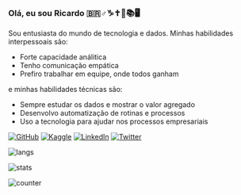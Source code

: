 ### Olá, eu sou Ricardo :brazil::male_sign::capricorn::latin_cross::memo::books::desktop_computer:

Sou entusiasta do mundo de tecnologia e dados. Minhas habilidades interpessoais são:

- Forte capacidade análitica
- Tenho comunicação empática
- Prefiro trabalhar em equipe, onde todos ganham

e minhas habilidades técnicas são:

- Sempre estudar os dados e mostrar o valor agregado
- Desenvolvo automatização de rotinas e processos
- Uso a tecnologia para ajudar nos processos empresariais

[![GitHub](https://img.shields.io/badge/github-%23121011.svg?style=for-the-badge&logo=github&logoColor=white)](https://github.com/FerrerasRP/) [![Kaggle](https://img.shields.io/badge/Kaggle-035a7d?style=for-the-badge&logo=kaggle&logoColor=white)](https://www.kaggle.com/rferreras) [![LinkedIn](https://img.shields.io/badge/linkedin-%230077B5.svg?style=for-the-badge&logo=linkedin&logoColor=white)](http://www.linkedin.com/in/ricardoferreras) [![Twitter](https://img.shields.io/badge/Twitter-%231DA1F2.svg?style=for-the-badge&logo=Twitter&logoColor=white)](http://twitter.com/ricardoferreras)

![langs](https://github-readme-stats.vercel.app/api/top-langs/?username=FerrerasRP&exclude_repo=dotfiles&langs_count=8&layout=compact&theme=material-palenight&locale=pt-br)

![stats](https://github-readme-stats.vercel.app/api?username=FerrerasRP&theme=material-palenight&rank_icon=github&locale=pt-br)

![counter](https://komarev.com/ghpvc/?username=FerrerasRP&style=flat-square)
